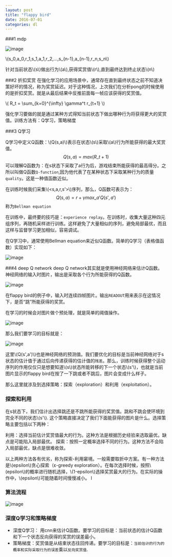 ```yaml
---
layout: post
title: "flappy bird"
date: 2016-07-01
categories: dl
---
```

###1 mdp

![image](http://vsooda.github.io/assets/flappy_bird/mdp.png)

\\(s\_0,a\_0,r\_1,s\_1,a\_1,r\_2,...,s\_{n-1},a\_{n-1},r\_n,s\_n\\)

针对当前状态\\(s\\)做出行为\\(a\\),获得奖赏值\\(r\\),直到最终达到终止状态\\(n\\)

###2 折扣奖赏
在强化学习的应用场景中，通常存在直到最终状态之前不知道决策好坏的情况，称为奖赏延迟。对于这种情况，上次我们在分析pong的时候使用的是折扣奖赏。就是从最后结果中反推前面每一帧应该获得的奖赏值。

\\( R\_t = \sum\_{k=0}^{\infty} \gamma^t r\_{t+1} \\)

强化学习要做的就是通过某种方式得知当前状态下做出哪种行为将获得更大的奖赏值。训练方法有：Q学习，策略梯度

###3 Q学习

Q学习中定义Q函数：\\(Q(s,a)\\)表示在状态\\(s\\)采取\\(a\\)行为所能获得的最大奖赏值。
$$Q(s,a)=max(R\_{t+1})$$
可以理解Q函数为：在s状态下采取了a行为后，游戏结束所能获得的最高得分。之所以叫做Q函数`Q-function`,因为他代表了在某种状态下采取某种行为的质量`quality`。这是一种值函数近似。

在训练时候我们采集\\(\<s,a,r,s'\>\\)序列，那么，Q函数可表示为：
$$Q(s,a)=r+{\gamma}max\_{a'}Q(s',a')$$
称为`Bellman equation`

在训练中，最终要的技巧是：`experience replay`。在训练时，收集大量这种四元组序列，再随机采样进行训练。这样避免了大量相似的序列，避免局部最优，而且这样与监督学习更加相似，容易调试。

在Q学习中，通常使用Bellman equation来近似Q函数。简单的Q学习（表格值函数）实现如下：

![image](http://vsooda.github.io/assets/flappy_bird/algo1.png)

###4 deep Q network
deep Q network其实就是使用神经网络来估计Q函数。神经网络的输入时图片，输出是采取各个行为所能获得的Q函数。

![image](http://vsooda.github.io/assets/flappy_bird/network.png)

在flappy bird的例子中，输入时连续四帧图片。输出`READOUT`用来表示在这情况下，是否“跳”所能获得的奖赏。

在学习的时候会对图片做个预处理，就是简单的阈值操作。

![image](http://vsooda.github.io/assets/flappy_bird/preprocess.png)



那么我们要学习的目标就是：

![image](http://vsooda.github.io/assets/flappy_bird/formula.png)

这里\\(Q(s',a')\\)也是神经网络的预测值。我们要优化的目标是当前神经网络对于s状态的估计值于通过后向传递获得的估计值的`残差`。那么，训练时候获得整个运动序列的作用仅仅只是想要知道\\(s\\)状态所能转移的下一个状态\\(s'\\)，也就是当前图片显示的flappy bird在按了一下跳或者不跳后，图片会变成什么样子。

那么这里就涉及到选择策略：探索（exploration）和利用（exploitation）。

### 探索和利用
在s状态下，我们估计出选择跳还是不跳所能获得的奖赏值。跳和不跳会使环境到完全不同的状态\\(s'\\). 这个策略直接决定了我们下面能获得的图片是什么。选择策略主要包括以下两种：

利用：选择当前估计奖赏值最大的行为。这种方法是根据历史经验来选取最优。缺点是可能陷入局部最优。
探索：按照一定概率选择不同的行为。这种方法不会陷入局部最优，缺点是很难收敛。

以上两种方法各有优劣，称为探索-利用窘境。一般需要取折中方案。有一种方法是\\(epsilon\\)贪心探索（ε-greedy exploration）。在每次选择时候，按照\\(epsilon\\)的概率进行随机选择，\\(1-epsilon\\)选择奖赏最大的行为。在实际的操作中，\\(epsilon\\)可能随着时间慢慢减小。
I

### 算法流程

![image](http://vsooda.github.io/assets/flappy_bird/algo2.png)

### 深度Q学习和策略梯度
* 深度Q学习： 用cnn来估计Q函数。要学习的目标是：当前状态的估计Q函数和下一个状态反向获得的奖赏的误差最小。
* 策略梯度：奖赏值是从结束状态往回传递。要学习的目标是：`当前估计的行为的概率和实际采取行为的误差`乘以`反向奖赏值`.

<script src="https://gist.github.com/vsooda/ebe1a8aababadfb2404724247b903fcd.js"></script>














<script type="text/javascript" src="http://cdn.mathjax.org/mathjax/latest/MathJax.js?config=default"></script>